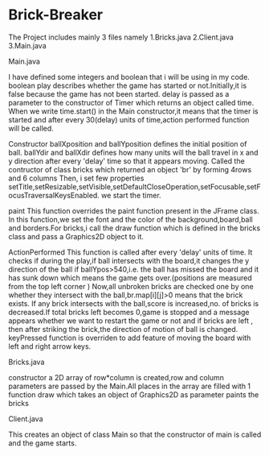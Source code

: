 # Brick-Breaker
The Project includes mainly 3 files namely
1.Bricks.java
2.Client.java
3.Main.java

Main.java

I have defined some integers and boolean that i will be using in my code.
boolean play describes whether the game has started or not.Initially,it is false because the game has not been started.
delay is passed as a parameter to the constructor of Timer which returns an object called time.
When we write time.start() in the Main constructor,it means that the timer is started and after every 30(delay) units of time,action performed function will be called.

Constructor
ballXposition and ballYposition defines the initial position of ball.
ballYdir and ballXdir defines how many units will the ball travel in x and y direction after every 'delay' time so that it appears moving.
Called the contructor of class bricks which returned an object 'br' by forming 4rows and 6 columns 
Then, i set few properties setTitle,setResizable,setVisible,setDefaultCloseOperation,setFocusable,setFocusTraversalKeysEnabled.
we start the timer.

paint
This function overrides the paint function present in the JFrame class.
In this function,we set the font and the color of the background,board,ball and borders.For bricks,i call the draw function which is defined in the bricks class and pass a Graphics2D object to it.

ActionPerformed 
This function is called after every 'delay' units of time.
It checks if during the play,if ball intersects with the board,it changes the y direction of the ball
if ballYpos>540,i.e. the ball has missed the board and it has sunk down which means the game gets over.(positions are measured from the top left corner )
Now,all unbroken bricks are checked one by one whether they intersect with the ball,br.map[i][j]>0 means that the brick exists.
If any brick intersects with the ball,score is increased,no. of bricks is decreased.If total bricks left becomes 0,game is stopped and a message appears whether we want to restart the game or not and if bricks are left , then after striking the brick,the direction of motion of ball is changed.
keyPressed function is overriden to add feature of moving the board with left and right arrow keys.




Bricks.java

constructor
a 2D array of row*column is created,row and column parameters are passed by the Main.All places in the array are filled with 1
function draw which takes an object of Graphics2D as parameter paints the bricks

Client.java

This creates an object of class Main so that the constructor of main is called and the game starts.
